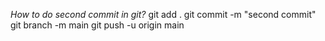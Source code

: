 *How to do second commit in git?*
git add .
git commit -m "second commit"   
git branch -m main
git push -u origin main



